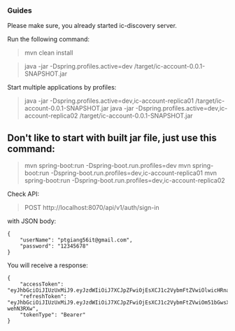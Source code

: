 ### Guides

Please make sure, you already started ic-discovery server.

Run the following command:

> mvn clean install

> java -jar -Dspring.profiles.active=dev /target/ic-account-0.0.1-SNAPSHOT.jar

Start multiple applications by profiles:

> java -jar -Dspring.profiles.active=dev,ic-account-replica01 /target/ic-account-0.0.1-SNAPSHOT.jar
> java -jar -Dspring.profiles.active=dev,ic-account-replica02 /target/ic-account-0.0.1-SNAPSHOT.jar

## Don't like to start with built jar file, just use this command:

> mvn spring-boot:run -Dspring-boot.run.profiles=dev
> mvn spring-boot:run -Dspring-boot.run.profiles=dev,ic-account-replica01
> mvn spring-boot:run -Dspring-boot.run.profiles=dev,ic-account-replica02

Check API:

> POST http://localhost:8070/api/v1/auth/sign-in

with JSON body:

    {
    	"userName": "ptgiang56it@gmail.com",
    	"password": "12345678"
    }

You will receive a response:

    {
        "accessToken": "eyJhbGciOiJIUzUxMiJ9.eyJzdWIiOiJ7XCJpZFwiOjEsXCJ1c2VybmFtZVwiOlwicHRnaWFuZzU2aXRAZ21haWwuY29tXCIsXCJyb2xlQ29kZXNcIjpbXCJBRE1JTlwiXX0iLCJzY29wZXMiOlsiUk9MRV9BRE1JTiJdLCJpc3MiOiJodHRwczovL2ljb21tZXJjZS5jb20vIiwiaWF0IjoxNTkyMTU1NDUzLCJleHAiOjI0NTYxNTU0NTN9.XjaQbidCl6cZeTwKpd0tMsO4R16_r1frGQL4qSarUesGrDAyWLwiQLkp9V7DNIcaFolf16PMolaKoIvetXmz_A",
        "refreshToken": "eyJhbGciOiJIUzUxMiJ9.eyJzdWIiOiJ7XCJpZFwiOjEsXCJ1c2VybmFtZVwiOm51bGwsXCJyb2xlQ29kZXNcIjpudWxsfSIsInNjb3BlcyI6WyJST0xFX1JFRlJFU0hfVE9LRU4iXSwiaXNzIjoiaHR0cHM6Ly9pY29tbWVyY2UuY29tLyIsImlhdCI6MTU5MjE1NTQ1MywiZXhwIjozNzg4MDE1NTQ1M30.qFhlWCY0p8ecfVjMcrSFQUnizePdywZRvSUdFXKLWpqPcEW6NiEqHI5bKw5YI_I7XEwbOL2MpaBSt-wehN3RXw",
        "tokenType": "Bearer"
    }
